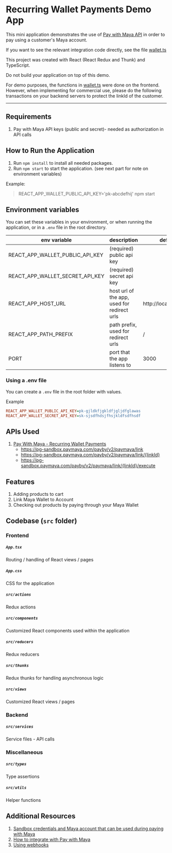 # Recurring Wallet Payments Demo App

This mini application demonstrates the use of [Pay with Maya API](https://developers.maya.ph/docs/pay-with-maya)
in order to pay using a customer's Maya account.

If you want to see the relevant integration code directly, see the file [wallet.ts](src/services/wallet.ts)

This project was created with React (React Redux and Thunk) and TypeScript.

Do not build your application on top of this demo.

For demo purposes, the functions in [wallet.ts](src/services/wallet.ts) were done on the frontend. 
However, when implementing for commercial use, please do the following transactions
on your backend servers to protect the linkId of the customer.

---

## Requirements
1. Pay with Maya API keys (public and secret)- needed as authorization in API calls

## How to Run the Application
1. Run `npm install` to install all needed packages.
2. Run `npm start` to start the application. (see next part for note on environment variables) 

Example: 
> REACT_APP_WALLET_PUBLIC_API_KEY='pk-abcdefhij' npm start

## Environment variables
You can set these variables in your environment, or when running the application, or in a `.env` file in the root directory.

| env variable                      | description                                 | default               |
|-----------------------------------|---------------------------------------------|-----------------------|
| REACT_APP_WALLET_PUBLIC_API_KEY | (required) public api key                   |                       |
| REACT_APP_WALLET_SECRET_API_KEY | (required) secret api key    |                       |
| REACT_APP_HOST_URL                | host url of the app, used for redirect urls | http://localhost:3000 |
| REACT_APP_PATH_PREFIX             | path prefix, used for redirect urls         | /                     |
| PORT                              | port that the app listens to                | 3000                  |

### Using a .env file
You can create a `.env` file in the root folder with values.

Example
```ini
REACT_APP_WALLET_PUBLIC_API_KEY=pk-gjldkfjgkldfjgljdfglawas
REACT_APP_WALLET_SECRET_API_KEY=sk-sjsdfhdsjfhsjkldfsdfhsdf
```


## APIs Used
1. [Pay With Maya - Recurring Wallet Payments](https://developers.maya.ph/docs/recurring-wallet-payments) 
    - https://pg-sandbox.paymaya.com/payby/v2/paymaya/link
    - https://pg-sandbox.paymaya.com/payby/v2/paymaya/link/{linkId}
    - https://pg-sandbox.paymaya.com/payby/v2/paymaya/link/{linkId}/execute

## Features
1. Adding products to cart
2. Link Maya Wallet to Account
2. Checking out products by paying through your Maya Wallet

## Codebase (`src` folder)
### **Frontend**
##### `App.tsx`
Routing / handling of React views / pages
##### `App.css`
CSS for the application
##### `src/actions`
Redux actions
##### `src/components`
Customized React components used within the application
##### `src/reducers`
Redux reducers
##### `src/thunks`
Redux thunks for handling asynchronous logic
##### `src/views`
Customized React views / pages


### **Backend**
##### `src/services`
Service files - API calls

### **Miscellaneous**
##### `src/types`
Type assertions
##### `src/utils`
Helper functions


## Additional Resources
1. [Sandbox credentials and Maya account that can be used during paying with Maya](https://developers.maya.ph/reference/sandbox-credentials-and-cards)
2. [How to integrate with Pay with Maya](https://developers.maya.ph/docs/pay-with-maya)
3. [Using webhooks](https://developers.maya.ph/docs/receive-real-time-payment-information-using-webhooks)


